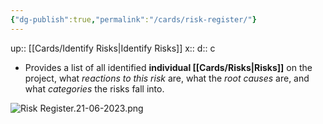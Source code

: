 ```yaml
---
{"dg-publish":true,"permalink":"/cards/risk-register/"}
---
```


up:: [[Cards/Identify Risks\|Identify Risks]] 
x:: 
d:: c

- Provides a list of all identified **individual [[Cards/Risks\|Risks]]** on the project, what *reactions to this risk* are, what the *root causes* are, and what *categories* the risks fall into.

![Risk Register.21-06-2023.png](/img/user/Extras/Images/Risk%20Register.21-06-2023.png)

